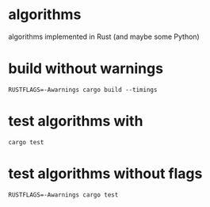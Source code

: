 # algorithms
algorithms implemented in Rust (and maybe some Python)

# build without warnings
`RUSTFLAGS=-Awarnings cargo build --timings`

# test algorithms with 
`cargo test`

# test algorithms without flags
`RUSTFLAGS=-Awarnings cargo test`

